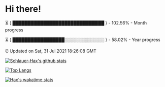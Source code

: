 # Hi there!

⏳ { ██████████████████████████████ } - 102.56% - Month progress

⏳ { █████████████████░░░░░░░░░░░░░ } - 58.02% - Year progress

⏰ Updated on Sat, 31 Jul 2021 18:26:08 GMT


[![Schlauer-Hax's github stats](https://github-readme-stats.vercel.app/api?username=Schlauer-Hax&show_icons=true&theme=dark&count_private=true)](https://github.com/Schlauer-Hax)


[![Top Langs](https://github-readme-stats.vercel.app/api/top-langs/?username=Schlauer-Hax&layout=compact&theme=dark)](https://github.com/Schlauer-Hax?tab=repositories)


[![Hax's wakatime stats](https://github-readme-stats.vercel.app/api/wakatime?username=Hax&theme=dark)](https://wakatime.com/@Hax)


